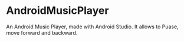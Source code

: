 # AndroidMusicPlayer
An Android Music Player, made with Android Studio. It allows to Puase, move forward and backward.
